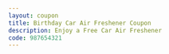 ```yaml
---
layout: coupon
title: Birthday Car Air Freshener Coupon
description: Enjoy a Free Car Air Freshener
code: 987654321
---
```

